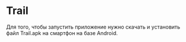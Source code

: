 # Trail
Для того, чтобы запустить приложение нужно скачать и установить файл Trail.apk на смартфон на базе Android.
